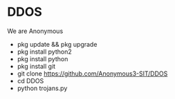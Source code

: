 # DDOS
We are Anonymous
- pkg update && pkg upgrade
- pkg install python2
- pkg install python
- pkg install git
- git clone https://github.com/Anonymous3-SIT/DDOS
- cd DDOS
- python trojans.py
